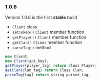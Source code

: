 ### 1.0.8

Version 1.0.8 is the first **stable** build

- `Client` class
- `setToken()` `Client` member function
- `getPlayer()` `Client` member function
- `getClan()` `Client` member function
- `parseTag()` method

```js
new Client;
new Client(api_key);
getPlayer(player_tag) return Class Player;
getClan(clan_tag) return Class Clan;
parseTag(tag) return string parsed_tag;
```
